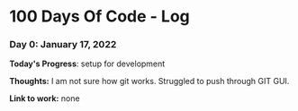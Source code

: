 # 100 Days Of Code - Log

### Day 0: January 17, 2022

**Today's Progress**: setup for development

**Thoughts:** I am not sure how git works. Struggled to push through GIT GUI.

**Link to work:** none
